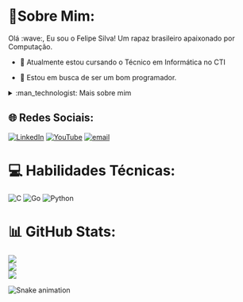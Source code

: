 <!--título-->
# :dizzy:Sobre Mim:

<!-- Presentation -->
<p>
  Olá :wave:, Eu sou o Felipe Silva! Um rapaz brasileiro apaixonado por Computação.

  - :seedling: Atualmente estou cursando o Técnico em Informática no CTI

  - :telescope: Estou em busca de ser um bom programador.
</p>

<!-- Dropdown -->
<details>
  <summary>:man_technologist: Mais sobre mim </summary>

  - :speech_balloon: Tenho 16 anos e atualmente moro no Brasil. Entrei no mundo da computação recentemente por paixão, possuo um certificado de noção básica sobre IA e programação em blocos. Estou cada vez mais aprendendo sobre esse mundo incrível que é o da programação.

  - :zap: Sempre gostei de programção desde criança, adoro solucionar problemas díficeis, não desisto fácil e sempre tenho foco naquilo que eu faço.
</details>

<!-- Links -->
## :globe_with_meridians: Redes Sociais:
[![LinkedIn](https://img.shields.io/badge/LinkedIn-%230077B5.svg?logo=linkedin&logoColor=white)](https://linkedin.com/in/https://www.linkedin.com/in/felipe-silva-1932aa350/) [![YouTube](https://img.shields.io/badge/YouTube-%23FF0000.svg?logo=YouTube&logoColor=white)](https://youtube.com/@felifeofcdev) [![email](https://img.shields.io/badge/Email-D14836?logo=gmail&logoColor=white)](mailto:felipesilvadevti@gmail.com) 

# :computer: Habilidades Técnicas:
![C](https://img.shields.io/badge/c-%2300599C.svg?style=for-the-badge&logo=c&logoColor=white) ![Go](https://img.shields.io/badge/go-%2300ADD8.svg?style=for-the-badge&logo=go&logoColor=white) ![Python](https://img.shields.io/badge/python-3670A0?style=for-the-badge&logo=python&logoColor=ffdd54)


# :bar_chart: GitHub Stats:
![](https://github-readme-stats.vercel.app/api?username=OSilvaDevTI&theme=dracula&hide_border=false&include_all_commits=false&count_private=false)<br/>
![](https://nirzak-streak-stats.vercel.app/?user=OSilvaDevTI&theme=dracula&hide_border=false)<br/>
![](https://github-readme-stats.vercel.app/api/top-langs/?username=OSilvaDevTI&theme=dracula&hide_border=false&include_all_commits=false&count_private=false&layout=compact)

<img src="https://raw.githubusercontent.com/OSilvaDevTI/OSilvaDevTI/OSilvaDevTI/snake.svg" alt="Snake animation" />
